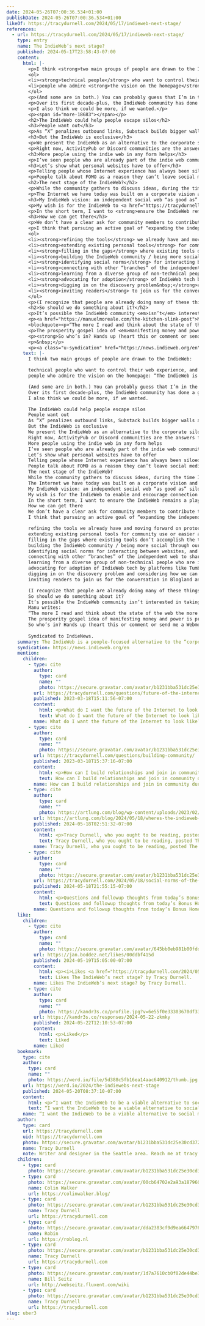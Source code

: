 ```yaml
---
date: 2024-05-26T07:00:36.534+01:00
publishDate: 2024-05-26T07:00:36.534+01:00
likeOf: https://tracydurnell.com/2024/05/17/indieweb-next-stage/
references:
  - url: https://tracydurnell.com/2024/05/17/indieweb-next-stage/
    type: entry
    name: The IndieWeb’s next stage?
    published: 2024-05-17T23:58:43-07:00
    content:
      html: |-
        <p>I think <strong>two main groups of people are drawn to the IndieWeb</strong>:</p>
        <ol>
        <li><strong>technical people</strong> who want to control their web experience, and</li>
        <li>people who admire <strong>the vision on the homepage</strong>: “<span class="p-summary">The IndieWeb is a <strong>people-focused alternative to the “corporate web”</strong>.</span>“</li>
        </ol>
        <p>(And some are in both.) You can probably guess that I’m in the latter group 😉</p>
        <p>Over its first decade-plus, the IndieWeb community has done a great job developing protocols and experimenting with a wide range of tools to accomplish many online activities. The wiki is a rich resource for DIYers, and the availability of the chat for people to ask technical questions is fantastic. Regular Homebrew Website Club events offer a way to connect directly with other website owners. The W3C has adopted the Webmention protocol. In this sense, the IndieWeb is already a smashing success.</p>
        <p>I also think we could be more, if we wanted.</p>
        <p><span id="more-18683"></span></p>
        <h2>The IndieWeb could help people escape silos</h2>
        <h3>People want out</h3>
        <p>As “X” penalizes outbound links, Substack builds bigger walls around their fiefdom and celebrates Nazis, Meta floods the feeds in advertising, and Google search enshittifies x1000, people are tiring of their Internet being mediated through corporations. But they need more help than ever breaking free. If discovery of personal websites is hard inside the IndieWeb, imagine how hard it is inside a silo. I suspect enough of us in the IndieWeb community have been free from social media for so long we can’t recognize how bad it is there now.</p>
        <h3>But the IndieWeb is exclusive</h3>
        <p>We present the IndieWeb as an alternative to the corporate silos, a place where people can be autonomous online — but as it stands, that’s only accessible to tech-savvy folks with time to spare or people with disposable income to put towards a hosting service. <strong>I’d like to see a more inclusive IndieWeb that welcomes folks at whatever stage they’re at</strong>; we can help people escape the corporate silos <em>even if they don’t want their own website</em>.</p>
        <p>Right now, ActivityPub or Discord communities are the answers for these folks. They’re moving from a corporate silo to a community-controlled one, which is an improvement, but we know there’s so much more to the Internet than another walled garden. The IndieWeb can offer online community, though it might look different than what silo users are accustomed to.</p>
        <h3>More people using the indie web in any form helps</h3>
        <p>I’ve seen people who are already part of the indie web community express regret that no one leaves comments on their sites. Others don’t bother to blog because they feel no one will read it. But the growing newsletter movement shows there’s a hunger for deeper conversation — nearly every Substack newsletter I read has a lively section of thoughtful replies. Having more readers of personal websites could bolster the existing community of indie publishers.&nbsp; <strong>The more people who use the independent web — whether creating new work, participating in conversations, curating links, or simply reading — the healthier it becomes.</strong></p>
        <h3>Let’s show what personal websites have to offer</h3>
        <p>Telling people whose Internet experience has always been siloed, who don’t really <em>get</em> personal websites, “the way to escape Facebook is investing time and money in a personal website that your friends and family will never look at!” is a big ask. <strong>First, we need to show them what they’re missing out here in the indie web.</strong></p>
        <p>People talk about FOMO as a reason they can’t leave social media, but I think more of the good stuff is happening on the indie web. The thoughts expressed on blogs have more space for complexity, links are curated by people instead of ad-centric corporate algorithms, personal websites often don’t collect data about their readers, and the slower pace means there’s time to consider an opinion before replying. <strong>Personal websites offer the <em>quality</em> when the corporate world’s gone all in on <em>quantity</em>.&nbsp;</strong>For a discerning reader, there’s no beating the indie web.</p>
        <h2>The next stage of the IndieWeb?</h2>
        <p>While the community gathers to discuss ideas, during the time I’ve been involved in the IndieWeb, I’ve observed that much of the development of tools is done by individuals rather than collectively. That work has been, as far as I can tell, largely self-directed.</p>
        <p>The Internet we have today was built on a corporate vision and practices that took root in the early 2010s — the same time the IndieWeb arose. As we (hopefully) near Peak Algo Internet, I wonder if it’s time for the community to refine its focus and approach for its next decade. <strong>I’d like to direct our efforts towards a collective goal: expanding the independent web.</strong></p>
        <h3>My IndieWeb vision: an independent social web “as good as” silos at supporting community and conversation</h3>
        <p>My wish is for the IndieWeb to <a href="https://tracydurnell.com/2023/11/21/taking-opportunities-to-connect/">enable <em>and encourage</em> connection</a> between indie website publishers and readers, allowing conversations and <a href="https://tracydurnell.com/2023/07/30/playing-together-online-reimagining-interactions/">other types of interaction</a>. My vision is strengthening and broadening the IndieWeb community. <strong>I want the IndieWeb to be a viable alternative to social media</strong>, gradually widening the audience beyond tech-savvy folks by making the tools easier to use and more reliable.</p>
        <p>In the short term, I want to <strong>ensure the IndieWeb remains a player in the future of publishing and interacting online</strong> as ActivityPub gains prominence; I suspect they are complimentary, not necessarily competitors. It’s worth thinking about <strong>how the Fediverse and IndieWeb websites / tools can work together</strong> to support an interwoven independent web — and so we can explain that it’s worth it to support both.</p>
        <h3>How we can get there</h3>
        <p>We don’t have a clear ask for community members to contribute to the mission of the IndieWeb (though saying this basically guarantees there’s a list somewhere on the wiki I haven’t seen 😂) — we often suggest people build something for themselves (and potentially share) or contribute to the wiki. But there are more things that community members could do — and <strong>I suspect people would be interested in helping, if what needs doing were clearer.</strong></p>
        <p>I think that pursuing an active goal of “expanding the independent web” could mean several things:</p>
        <ol>
        <li><strong>refining the tools</strong> we already have and moving forward on protocols with experimental properties</li>
        <li><strong>extending existing personal tools</strong> for community use or easier accessibility (lowering technical barriers / making plug and play versions)</li>
        <li><strong>filling in the gaps</strong> where existing tools don’t accomplish the types of interactions we’d like to have between our sites</li>
        <li><strong>building the IndieWeb community / being more social <em>through our websites</em></strong>, not just the chat and events</li>
        <li><strong>identifying social norms</strong> for interacting between websites, and considering how our tools could reinforce them</li>
        <li><strong>connecting with other “branches” of the independent web</strong> to share tools and learn from each other</li>
        <li><strong>learning from a diverse group of non-technical people</strong> who are interested in the independent web, including readers, about their needs and barriers and how they want to interact online</li>
        <li><strong>advocating for adoption</strong> of IndieWeb tech by platforms like Tumblr, WordPress, Ghost, and Buttondown, versus targeting individuals, so everyone who uses these tools can be brought in without having to do work on their own</li>
        <li><strong>digging in on the discovery problem&nbsp;</strong>and considering how we can support curation</li>
        <li><strong>inviting readers</strong> to join us for the conversation in Blogland and exploring ways to connect as a community beyond silos — how can we make the IndieWeb, although decentralized, feel like <em>a place</em>?</li>
        </ol>
        <p>(I recognize that people are already doing many of these things, but I think deciding <em>as a community</em> that these are ways to grow a bigger, more inclusive independent web — and that we want to do so together — could channel our efforts and empower newer community members to take part.)</p>
        <h2>So should we do something about it?</h2>
        <p>It’s possible the IndieWeb community <em>isn’t</em> interested in taking a more active involvement in advocacy for IndieWeb tools and protocols. It may be that most community members are satisfied being more of a hobbyist organization than an activist one. Or we might want the community to stay at a small scale so we don’t have to address spam and moderation. What we’ve got already may be as far as folks want (or have the energy) to take it. Maybe there’s some other group that makes more sense to be the David to the corporate Goliaths. But without asking, I won’t know.</p>
        <p><a href="https://manuelmoreale.com/the-kitchen-slink-post">Manu writes</a>:</p>
        <blockquote><p>“The more I read and think about the state of the web the more I’m convinced the only way out of this mess is if we all collectively do something to make things better. By <em>we</em> I mean the people who care about the open web, about personal sites, about sharing outside social media.”</p></blockquote>
        <p>The prosperity gospel idea of <em>manifesting money and power</em> is predatory, but I wonder if community can work differently — that maybe it <em>is</em> possible to <strong>manifest momentum by speaking aloud your dreams and letting others share them with you</strong>. That we can capture the spirit of mutual aid, of helping without expectation of return. There’s a <a href="https://czerneda.com/species-imperative/">sci-fi series by Julie Czerneda</a> involving an alien species that joins onto the promises others have made; in the final book, what begins as a simple, heartfelt, impossible promise between two people becomes so much grander than the heroine could ever have dared or dreamed to ask for, and that commitment proves essential to humanity’s very survival. Sometimes, sharing a vision is all it takes to start something wonderful.</p>
        <p><strong>So who’s in? Hands up (heart this or comment or send me a Webmention) if you want to actively work towards a healthier, livelier Internet of independent websites </strong> 🙋‍♀️</p>
        <p>&nbsp;</p>
        <p><a class="u-syndication" href="https://news.indieweb.org/en">Syndicated to IndieNews.</a></p>
      text: |-
        I think two main groups of people are drawn to the IndieWeb:

        technical people who want to control their web experience, and
        people who admire the vision on the homepage: “The IndieWeb is a people-focused alternative to the “corporate web”.“

        (And some are in both.) You can probably guess that I’m in the latter group 😉
        Over its first decade-plus, the IndieWeb community has done a great job developing protocols and experimenting with a wide range of tools to accomplish many online activities. The wiki is a rich resource for DIYers, and the availability of the chat for people to ask technical questions is fantastic. Regular Homebrew Website Club events offer a way to connect directly with other website owners. The W3C has adopted the Webmention protocol. In this sense, the IndieWeb is already a smashing success.
        I also think we could be more, if we wanted.

        The IndieWeb could help people escape silos
        People want out
        As “X” penalizes outbound links, Substack builds bigger walls around their fiefdom and celebrates Nazis, Meta floods the feeds in advertising, and Google search enshittifies x1000, people are tiring of their Internet being mediated through corporations. But they need more help than ever breaking free. If discovery of personal websites is hard inside the IndieWeb, imagine how hard it is inside a silo. I suspect enough of us in the IndieWeb community have been free from social media for so long we can’t recognize how bad it is there now.
        But the IndieWeb is exclusive
        We present the IndieWeb as an alternative to the corporate silos, a place where people can be autonomous online — but as it stands, that’s only accessible to tech-savvy folks with time to spare or people with disposable income to put towards a hosting service. I’d like to see a more inclusive IndieWeb that welcomes folks at whatever stage they’re at; we can help people escape the corporate silos even if they don’t want their own website.
        Right now, ActivityPub or Discord communities are the answers for these folks. They’re moving from a corporate silo to a community-controlled one, which is an improvement, but we know there’s so much more to the Internet than another walled garden. The IndieWeb can offer online community, though it might look different than what silo users are accustomed to.
        More people using the indie web in any form helps
        I’ve seen people who are already part of the indie web community express regret that no one leaves comments on their sites. Others don’t bother to blog because they feel no one will read it. But the growing newsletter movement shows there’s a hunger for deeper conversation — nearly every Substack newsletter I read has a lively section of thoughtful replies. Having more readers of personal websites could bolster the existing community of indie publishers.  The more people who use the independent web — whether creating new work, participating in conversations, curating links, or simply reading — the healthier it becomes.
        Let’s show what personal websites have to offer
        Telling people whose Internet experience has always been siloed, who don’t really get personal websites, “the way to escape Facebook is investing time and money in a personal website that your friends and family will never look at!” is a big ask. First, we need to show them what they’re missing out here in the indie web.
        People talk about FOMO as a reason they can’t leave social media, but I think more of the good stuff is happening on the indie web. The thoughts expressed on blogs have more space for complexity, links are curated by people instead of ad-centric corporate algorithms, personal websites often don’t collect data about their readers, and the slower pace means there’s time to consider an opinion before replying. Personal websites offer the quality when the corporate world’s gone all in on quantity. For a discerning reader, there’s no beating the indie web.
        The next stage of the IndieWeb?
        While the community gathers to discuss ideas, during the time I’ve been involved in the IndieWeb, I’ve observed that much of the development of tools is done by individuals rather than collectively. That work has been, as far as I can tell, largely self-directed.
        The Internet we have today was built on a corporate vision and practices that took root in the early 2010s — the same time the IndieWeb arose. As we (hopefully) near Peak Algo Internet, I wonder if it’s time for the community to refine its focus and approach for its next decade. I’d like to direct our efforts towards a collective goal: expanding the independent web.
        My IndieWeb vision: an independent social web “as good as” silos at supporting community and conversation
        My wish is for the IndieWeb to enable and encourage connection between indie website publishers and readers, allowing conversations and other types of interaction. My vision is strengthening and broadening the IndieWeb community. I want the IndieWeb to be a viable alternative to social media, gradually widening the audience beyond tech-savvy folks by making the tools easier to use and more reliable.
        In the short term, I want to ensure the IndieWeb remains a player in the future of publishing and interacting online as ActivityPub gains prominence; I suspect they are complimentary, not necessarily competitors. It’s worth thinking about how the Fediverse and IndieWeb websites / tools can work together to support an interwoven independent web — and so we can explain that it’s worth it to support both.
        How we can get there
        We don’t have a clear ask for community members to contribute to the mission of the IndieWeb (though saying this basically guarantees there’s a list somewhere on the wiki I haven’t seen 😂) — we often suggest people build something for themselves (and potentially share) or contribute to the wiki. But there are more things that community members could do — and I suspect people would be interested in helping, if what needs doing were clearer.
        I think that pursuing an active goal of “expanding the independent web” could mean several things:

        refining the tools we already have and moving forward on protocols with experimental properties
        extending existing personal tools for community use or easier accessibility (lowering technical barriers / making plug and play versions)
        filling in the gaps where existing tools don’t accomplish the types of interactions we’d like to have between our sites
        building the IndieWeb community / being more social through our websites, not just the chat and events
        identifying social norms for interacting between websites, and considering how our tools could reinforce them
        connecting with other “branches” of the independent web to share tools and learn from each other
        learning from a diverse group of non-technical people who are interested in the independent web, including readers, about their needs and barriers and how they want to interact online
        advocating for adoption of IndieWeb tech by platforms like Tumblr, WordPress, Ghost, and Buttondown, versus targeting individuals, so everyone who uses these tools can be brought in without having to do work on their own
        digging in on the discovery problem and considering how we can support curation
        inviting readers to join us for the conversation in Blogland and exploring ways to connect as a community beyond silos — how can we make the IndieWeb, although decentralized, feel like a place?

        (I recognize that people are already doing many of these things, but I think deciding as a community that these are ways to grow a bigger, more inclusive independent web — and that we want to do so together — could channel our efforts and empower newer community members to take part.)
        So should we do something about it?
        It’s possible the IndieWeb community isn’t interested in taking a more active involvement in advocacy for IndieWeb tools and protocols. It may be that most community members are satisfied being more of a hobbyist organization than an activist one. Or we might want the community to stay at a small scale so we don’t have to address spam and moderation. What we’ve got already may be as far as folks want (or have the energy) to take it. Maybe there’s some other group that makes more sense to be the David to the corporate Goliaths. But without asking, I won’t know.
        Manu writes:
        “The more I read and think about the state of the web the more I’m convinced the only way out of this mess is if we all collectively do something to make things better. By we I mean the people who care about the open web, about personal sites, about sharing outside social media.”
        The prosperity gospel idea of manifesting money and power is predatory, but I wonder if community can work differently — that maybe it is possible to manifest momentum by speaking aloud your dreams and letting others share them with you. That we can capture the spirit of mutual aid, of helping without expectation of return. There’s a sci-fi series by Julie Czerneda involving an alien species that joins onto the promises others have made; in the final book, what begins as a simple, heartfelt, impossible promise between two people becomes so much grander than the heroine could ever have dared or dreamed to ask for, and that commitment proves essential to humanity’s very survival. Sometimes, sharing a vision is all it takes to start something wonderful.
        So who’s in? Hands up (heart this or comment or send me a Webmention) if you want to actively work towards a healthier, livelier Internet of independent websites  🙋‍♀️
         
        Syndicated to IndieNews.
    summary: The IndieWeb is a people-focused alternative to the “corporate web”.
    syndication: https://news.indieweb.org/en
    mention:
      children:
        - type: cite
          author:
            type: card
            name: ""
            photo: https://secure.gravatar.com/avatar/b1231bba531dc25e30cd37258109de9c?s=96&d=mm&r=pg
          url: https://tracydurnell.com/questions/future-of-the-internet/
          published: 2023-03-18T15:11:56-07:00
          content:
            html: <p>What do I want the future of the Internet to look like? Last updated 2024 May 19 | More of my big questions Sub-questions What do I want out of the Internet? What’s a better way to use the Internet? How can I support the independent web? What are the social norms around blogging and…</p>
            text: What do I want the future of the Internet to look like? Last updated 2024 May 19 | More of my big questions Sub-questions What do I want out of the Internet? What’s a better way to use the Internet? How can I support the independent web? What are the social norms around blogging and…
          name: What do I want the future of the Internet to look like? Last updated 2024 May 19 | More of my big questions Sub-questions What do I want out of the Internet? What’s a better way to use the Internet? How can I support the independent web? What are the social norms around blogging and…
        - type: cite
          author:
            type: card
            name: ""
            photo: https://secure.gravatar.com/avatar/b1231bba531dc25e30cd37258109de9c?s=96&d=mm&r=pg
          url: https://tracydurnell.com/questions/building-community/
          published: 2023-03-18T15:37:16-07:00
          content:
            html: <p>How can I build relationships and join in community during a pandemic? Last updated 2024 May 19 | More of my big questions Sub-questions How can I be a better friend? What does community look like? How much are relationships and community bound by geography? How can the Internet support healthy communities and relationships? How…</p>
            text: How can I build relationships and join in community during a pandemic? Last updated 2024 May 19 | More of my big questions Sub-questions How can I be a better friend? What does community look like? How much are relationships and community bound by geography? How can the Internet support healthy communities and relationships? How…
          name: How can I build relationships and join in community during a pandemic? Last updated 2024 May 19 | More of my big questions Sub-questions How can I be a better friend? What does community look like? How much are relationships and community bound by geography? How can the Internet support healthy communities and relationships? How…
        - type: cite
          author:
            type: card
            name: ""
            photo: https://artlung.com/blog/wp-content/uploads/2023/02/IMG_9150-100x100@2x.jpeg
          url: https://artlung.com/blog/2024/05/18/wheres-the-indieweb-going-some-random-musings/
          published: 2024-05-18T02:51:32-07:00
          content:
            html: <p>Tracy Durnell, who you ought to be reading, posted The IndieWeb’s next stage?. But the growing newsletter movement shows there’s a hunger for deeper conversation…</p>
            text: Tracy Durnell, who you ought to be reading, posted The IndieWeb’s next stage?. But the growing newsletter movement shows there’s a hunger for deeper conversation…
          name: Tracy Durnell, who you ought to be reading, posted The IndieWeb’s next stage?. But the growing newsletter movement shows there’s a hunger for deeper conversation…
        - type: cite
          author:
            type: card
            name: ""
            photo: https://secure.gravatar.com/avatar/b1231bba531dc25e30cd37258109de9c?s=125&d=default&r=pg
          url: https://tracydurnell.com/2024/05/18/social-norms-of-the-indieweb/
          published: 2024-05-18T21:55:15-07:00
          content:
            html: <p>Questions and followup thoughts from today’s Bonus Homebrew Website Club on the social norms of the IndieWeb. Notes here. Social norms across platforms and between…</p>
            text: Questions and followup thoughts from today’s Bonus Homebrew Website Club on the social norms of the IndieWeb. Notes here. Social norms across platforms and between…
          name: Questions and followup thoughts from today’s Bonus Homebrew Website Club on the social norms of the IndieWeb. Notes here. Social norms across platforms and between…
    like:
      children:
        - type: cite
          author:
            type: card
            name: ""
            photo: https://secure.gravatar.com/avatar/645bb0eb981b00fdde57fb198d6f9fab?s=48&d=mm&r=g
          url: https://jan.boddez.net/likes/00ddbf415d
          published: 2024-05-19T15:05:00-07:00
          content:
            html: <p><i>Likes <a href="https://tracydurnell.com/2024/05/17/indieweb-next-stage/" rel="ugc">The IndieWeb’s next stage?</a> by <span>Tracy Durnell</span>.</i></p>
            text: Likes The IndieWeb’s next stage? by Tracy Durnell.
          name: Likes The IndieWeb’s next stage? by Tracy Durnell.
        - type: cite
          author:
            type: card
            name: ""
            photo: https://kandr3s.co/profile.jpg?v=6e55f0e33303670df33760b016c6988cea34f9dc152e35eda1ead77e266062e6
          url: https://kandr3s.co/responses/2024-05-22-zkmky
          published: 2024-05-22T12:10:53-07:00
          content:
            html: <p>Liked</p>
            text: Liked
          name: Liked
    bookmark:
      type: cite
      author:
        type: card
        name: ""
        photo: https://werd.io/file/5d388c5fb16ea14aac640912/thumb.jpg
      url: https://werd.io/2024/the-indiewebs-next-stage
      published: 2024-05-20T08:37:10-07:00
      content:
        html: <p>“I want the IndieWeb to be a viable alternative to social media, gradually widening the audience beyond tech-savvy folks by making the tools easier to…</p>
        text: “I want the IndieWeb to be a viable alternative to social media, gradually widening the audience beyond tech-savvy folks by making the tools easier to…
      name: “I want the IndieWeb to be a viable alternative to social media, gradually widening the audience beyond tech-savvy folks by making the tools easier to…
    author:
      type: card
      url: https://tracydurnell.com
      uid: https://tracydurnell.com
      photo: https://secure.gravatar.com/avatar/b1231bba531dc25e30cd37258109de9c?s=125&d=default&r=pg
      name: Tracy Durnell
      note: Writer and designer in the Seattle area. Reach me at tracy.durnell@gmail.com. She/her.
    children:
      - type: card
        photo: https://secure.gravatar.com/avatar/b1231bba531dc25e30cd37258109de9c?s=160&d=mm&r=pg
      - type: card
        photo: https://secure.gravatar.com/avatar/00cb64702e2a93a187960a7c0dbc4a4e?s=120&d=mm&r=pg
        name: Colin Walker
        url: https://colinwalker.blog/
      - type: card
        photo: https://secure.gravatar.com/avatar/b1231bba531dc25e30cd37258109de9c?s=120&d=mm&r=pg
        name: Tracy Durnell
        url: https://tracydurnell.com
      - type: card
        photo: https://secure.gravatar.com/avatar/dda2383cf9d9ea6647976dc0c45bcfa3?s=120&d=mm&r=pg
        name: Robin
        url: https://roblog.nl
      - type: card
        photo: https://secure.gravatar.com/avatar/b1231bba531dc25e30cd37258109de9c?s=120&d=mm&r=pg
        name: Tracy Durnell
        url: https://tracydurnell.com
      - type: card
        photo: https://secure.gravatar.com/avatar/1d7a7610cb0f02de44be3c4186f82ac3?s=120&d=mm&r=pg
        name: Bill Seitz
        url: http://webseitz.fluxent.com/wiki
      - type: card
        photo: https://secure.gravatar.com/avatar/b1231bba531dc25e30cd37258109de9c?s=120&d=mm&r=pg
        name: Tracy Durnell
        url: https://tracydurnell.com
slug: uber3
---
```

